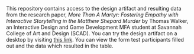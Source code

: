 This repository contains access to the design artifact and resulting data from the research paper, _More Than A Martyr: Fostering Empathy with Interactive Storytelling in the Matthew Shepard Murder_ by Thomas Walker, an Interactive Design and Game Development MFA student at Savannah College of Art and Design (SCAD).
You can try the design artifact on a desktop by visiting [this link](https://studentpages.scad.edu/~twalke29/Matthew.html).
You can view the form test participants filled out and the data which resulted in the table.
